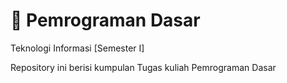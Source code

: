 # 🧮 Pemrograman Dasar
Teknologi Informasi [Semester I]

Repository ini berisi kumpulan Tugas kuliah Pemrograman Dasar
